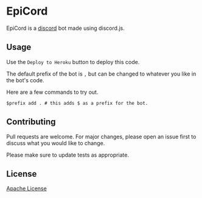 # EpiCord

EpiCord is a [discord](https://discord.com) bot made using discord.js.

## Usage

Use the `Deploy to Heroku` button to deploy this code.

The default prefix of the bot is `,` but can be changed to whatever you like in the bot's code.

Here are a few commands to try out.
```
$prefix add . # this adds $ as a prefix for the bot. 
```

## Contributing
Pull requests are welcome. For major changes, please open an issue first to discuss what you would like to change.

Please make sure to update tests as appropriate.

## License
[Apache License](https://apache.org/licences)
